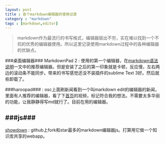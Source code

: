 ```yaml
---
layout: post
title : 各个markdown编辑器的使用记录
category : "markdown"
tags : [markdown,editor]
---
```


>markdown作为最流行的书写格式，编辑器层出不穷，实在难以找到一个不坑的优秀的编辑器使用。所以这里记录使用markdown过程中的各种编辑器的优缺点。

###桌面编辑器###
MarkdownPad 2 : 使用的第一个编辑器，在[markdown语法说明](http://wowubuntu.com/markdown/)一文中的推荐编辑器。但是安装了之后的第一印象就是卡顿，反应慢，左右两边的滚动条不能同步。带来的书写感觉还没不装插件的sublime Text 3好。然后就些卸载了。

###haroopad### : osc上面刷新闻看到一个叫markdown edit的编辑器的新闻，里面有人推荐的编辑器，看了下[首页](pad.haroopress.com)的视频，标记符合我的想法。不需要太多华丽的功能，让我静静得写md就行了。目前在用的编辑器。

###js###
---
[showdown](https://github.com/showdownjs/showdown) : github上fork和star最多的markdown编辑器js。打算用它做一个知识库共享的webapp。